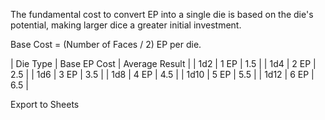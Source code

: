 The fundamental cost to convert EP into a single die is based on the die's potential, making larger dice a greater initial investment.

Base Cost = (Number of Faces / 2) EP per die.

| Die Type | Base EP Cost | Average Result |
| 1d2 | 1 EP | 1.5 |
| 1d4 | 2 EP | 2.5 |
| 1d6 | 3 EP | 3.5 |
| 1d8 | 4 EP | 4.5 |
| 1d10 | 5 EP | 5.5 |
| 1d12 | 6 EP | 6.5 |

Export to Sheets